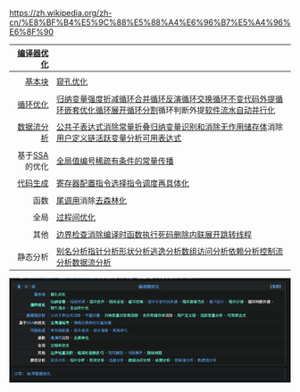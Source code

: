 https://zh.wikipedia.org/zh-cn/%E8%BF%B4%E5%9C%88%E5%88%A4%E6%96%B7%E5%A4%96%E6%8F%90



|       [编译器优化](https://zh.wikipedia.org/wiki/优化编译器) |                                                              |
| -----------------------------------------------------------: | ------------------------------------------------------------ |
|                                                              |                                                              |
|               [基本块](https://zh.wikipedia.org/wiki/基本塊) | [窥孔优化](https://zh.wikipedia.org/w/index.php?title=窥孔优化&action=edit&redlink=1) |
|                                                              |                                                              |
| [循环优化](https://zh.wikipedia.org/w/index.php?title=循环优化&action=edit&redlink=1) | [归纳变量](https://zh.wikipedia.org/w/index.php?title=归纳变量&action=edit&redlink=1)[强度折减](https://zh.wikipedia.org/wiki/強度折減)[循环合并](https://zh.wikipedia.org/w/index.php?title=循环合并&action=edit&redlink=1)[循环反演](https://zh.wikipedia.org/w/index.php?title=循环反演&action=edit&redlink=1)[循环交换](https://zh.wikipedia.org/w/index.php?title=循环交换&action=edit&redlink=1)[循环不变代码外提](https://zh.wikipedia.org/wiki/循环不变代码外提)[循环嵌套优化](https://zh.wikipedia.org/w/index.php?title=循环嵌套优化&action=edit&redlink=1)[循环展开](https://zh.wikipedia.org/wiki/循环展开)[循环分割](https://zh.wikipedia.org/w/index.php?title=循环分割&action=edit&redlink=1)循环判断外提[软件流水](https://zh.wikipedia.org/w/index.php?title=软件流水&action=edit&redlink=1)[自动并行化](https://zh.wikipedia.org/w/index.php?title=自动并行化&action=edit&redlink=1) |
|                                                              |                                                              |
|       [数据流分析](https://zh.wikipedia.org/wiki/数据流分析) | [公共子表达式消除](https://zh.wikipedia.org/wiki/公共子表达式消除)[常量折叠](https://zh.wikipedia.org/wiki/常數折疊)[归纳变量识别和消除](https://zh.wikipedia.org/w/index.php?title=归纳变量识别和消除&action=edit&redlink=1)[无作用储存体](https://zh.wikipedia.org/w/index.php?title=无作用储存体&action=edit&redlink=1)消除[用户定义链](https://zh.wikipedia.org/w/index.php?title=用户定义链&action=edit&redlink=1)[活跃变量分析](https://zh.wikipedia.org/w/index.php?title=活跃变量分析&action=edit&redlink=1)[可用表达式](https://zh.wikipedia.org/w/index.php?title=可用表达式&action=edit&redlink=1) |
|                                                              |                                                              |
| 基于[SSA](https://zh.wikipedia.org/wiki/静态单赋值形式)的优化 | [全局值编号](https://zh.wikipedia.org/w/index.php?title=全局值编号&action=edit&redlink=1)[稀疏有条件的常量传播](https://zh.wikipedia.org/wiki/稀疏有條件的常數傳播) |
|                                                              |                                                              |
|           [代码生成](https://zh.wikipedia.org/wiki/代码生成) | [寄存器配置](https://zh.wikipedia.org/wiki/暫存器配置)[指令选择](https://zh.wikipedia.org/wiki/指令选择)[指令调度](https://zh.wikipedia.org/wiki/指令调度)[再具体化](https://zh.wikipedia.org/wiki/再具体化) |
|                                                              |                                                              |
|                                                         函数 | [尾调用](https://zh.wikipedia.org/wiki/尾调用)消除[去森林化](https://zh.wikipedia.org/w/index.php?title=去森林化_(计算机科学)&action=edit&redlink=1) |
|                                                              |                                                              |
|                                                         全局 | [过程间优化](https://zh.wikipedia.org/w/index.php?title=过程间优化&action=edit&redlink=1) |
|                                                              |                                                              |
|                                                         其他 | [边界检查消除](https://zh.wikipedia.org/w/index.php?title=边界检查消除&action=edit&redlink=1)[编译时函数执行](https://zh.wikipedia.org/w/index.php?title=编译时函数执行&action=edit&redlink=1)[死码删除](https://zh.wikipedia.org/wiki/死碼刪除)[内联展开](https://zh.wikipedia.org/wiki/内联展开)[跳转线程](https://zh.wikipedia.org/w/index.php?title=跳转线程&action=edit&redlink=1) |
|                                                              |                                                              |
|                                                     静态分析 | [别名分析](https://zh.wikipedia.org/wiki/别名分析)[指针分析](https://zh.wikipedia.org/w/index.php?title=指针分析&action=edit&redlink=1)[形状分析](https://zh.wikipedia.org/w/index.php?title=形状分析_(程序分析)&action=edit&redlink=1)[逃逸分析](https://zh.wikipedia.org/wiki/逃逸分析)[数组访问分析](https://zh.wikipedia.org/w/index.php?title=数组访问分析&action=edit&redlink=1)[依赖分析](https://zh.wikipedia.org/w/index.php?title=依赖分析&action=edit&redlink=1)[控制流分析](https://zh.wikipedia.org/wiki/控制流分析)[数据流分析](https://zh.wikipedia.org/wiki/数据流分析) |





![image-20230809140636536](summary.assets/image-20230809140636536.png)
